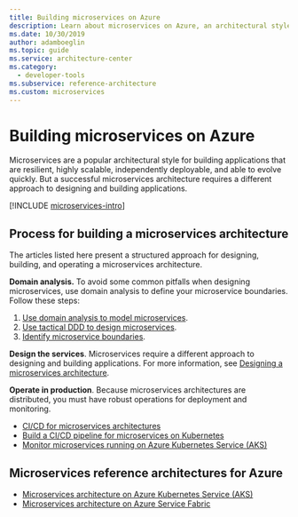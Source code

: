 ```yaml
---
title: Building microservices on Azure
description: Learn about microservices on Azure, an architectural style for applications that are resilient, highly scalable, and independently deployable.
ms.date: 10/30/2019
author: adamboeglin
ms.topic: guide
ms.service: architecture-center
ms.category:
  - developer-tools
ms.subservice: reference-architecture
ms.custom: microservices
---
```


# Building microservices on Azure

Microservices are a popular architectural style for building applications that are resilient, highly scalable, independently deployable, and able to evolve quickly. But a successful microservices architecture requires a different approach to designing and building applications.

[!INCLUDE [microservices-intro](../includes/microservices-intro.md)]

## Process for building a microservices architecture

The articles listed here present a structured approach for designing, building, and operating a microservices architecture.

**Domain analysis.** To avoid some common pitfalls when designing microservices, use domain analysis to define your microservice boundaries. Follow these steps:

1. [Use domain analysis to model microservices](./model/domain-analysis.md).
1. [Use tactical DDD to design microservices](./model/tactical-ddd.md).
1. [Identify microservice boundaries](./model/microservice-boundaries.md).

**Design the services**. Microservices require a different approach to designing and building applications. For more information, see [Designing a microservices architecture](./design/index.md).

**Operate in production**. Because microservices architectures are distributed, you must have robust operations for deployment and monitoring.

- [CI/CD for microservices architectures](./ci-cd.md)
- [Build a CI/CD pipeline for microservices on Kubernetes](./ci-cd-kubernetes.md)
- [Monitor microservices running on Azure Kubernetes Service (AKS)](./logging-monitoring.md)

## Microservices reference architectures for Azure

- [Microservices architecture on Azure Kubernetes Service (AKS)](https://docs.microsoft.com/azure/architecture/reference-architectures/containers/aks-microservices/aks-microservices)
- [Microservices architecture on Azure Service Fabric](/azure/architecture/reference-architectures/microservices/service-fabric)